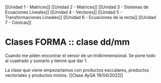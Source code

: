 [[Unidad 1 - Matrices]]
[[Unidad 2 - Matrices]]
[[Unidad 3 - Sistemas de Ecuaciones Lineales]]
[[Unidad 4 - Vectores]]
[[Unidad 5 - Transformaciones Lineales]]
[[Unidad 6 - Ecuaciones de la recta]]
[[Unidad 7 - Cónicas]]



# Clases FORMA :: clase dd/mm


Cuando me piden encontrar el versor de un tridiimmensional. Se pone todo al cuadrado y sumarlo y tienne que dar 1.


La clase que viene empezaríamos con productos esccalares, productos vectoriales y productos mixtos.
[[Clase AyGA 19/04/2022]]


